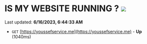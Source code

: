 # IS MY WEBSITE RUNNING ? [![](https://img.shields.io/static/v1?label=Sponsor&message=%E2%9D%A4&logo=GitHub&color=%23fe8e86)](https://github.com/sponsors/<username>)

Last updated: **6/16/2023, 6:44:33 AM**

- `GET` [https://youssefservice.me](https://youssefservice.me) - **Up** (1040ms)
